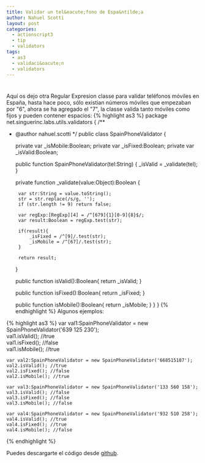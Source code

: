 ```yaml
---
title: Validar un tel&eacute;fono de Espa&ntilde;a
author: Nahuel Scotti
layout: post
categories:
  - actionscript3
  - tip
  - validators
tags:
  - as3
  - validaci&oacute;n
  - validators
---
```

# 

Aqu&iacute; os dejo otra Regular Expresion classe para validar tel&eacute;fonos m&oacute;viles en Espa&ntilde;a, hasta hace poco, s&oacute;lo existian n&uacute;meros m&oacute;viles que empezaban por "6", ahora se ha agregado el "7", la classe valida tanto m&oacute;viles como fijos y pueden contener espacios:
{% highlight as3 %}
package net.singuerinc.labs.utils.validators {
/**
 * @author nahuel.scotti
 */
public class SpainPhoneValidator {

    private var _isMobile:Boolean;
    private var _isFixed:Boolean;
    private var _isValid:Boolean;

    public function SpainPhoneValidator(tel:String) {
        _isValid = _validate(tel);
    }

    private function _validate(value:Object):Boolean {

        var str:String = value.toString();
        str = str.replace(/s/g, '');
        if (str.length != 9) return false;

        var regExp:[RegExp][4] = /^[679]{1}[0-9]{8}$/;
        var result:Boolean = regExp.test(str);

        if(result){
            _isFixed = /^[9]/.test(str);
            _isMobile = /^[67]/.test(str);
        }

        return result;
    }

    public function isValid():Boolean{
        return _isValid;
    }

    public function isFixed():Boolean{
        return _isFixed;
    }

    public function isMobile():Boolean{
        return _isMobile;
    }
}
}
{% endhighlight %}
Algunos ejemplos:

{% highlight as3 %}
	var val1:SpainPhoneValidator = new SpainPhoneValidator('639 125 230');  
	val1.isValid(); //true  
	val1.isFixed(); //false  
	val1.isMobile(); //true  
	  
	var val2:SpainPhoneValidator = new SpainPhoneValidator('668515187');  
	val2.isValid(); //true  
	val2.isFixed(); //false  
	val2.isMobile(); //true  
	  
	var val3:SpainPhoneValidator = new SpainPhoneValidator('133 560 158');  
	val3.isValid(); //false  
	val3.isFixed(); //false  
	val3.isMobile(); //false  
	  
	var val4:SpainPhoneValidator = new SpainPhoneValidator('932 510 258');  
	val4.isValid(); //true  
	val4.isFixed(); //true  
	val4.isMobile(); //false
{% endhighlight %}

[2]: https://github.com/singuerinc/singuerinc-blog/blob/master/src/net/singuerinc/labs/utils/validators/SpainPhoneValidator.as
Puedes descargarte el c&oacute;digo desde [github][2].
